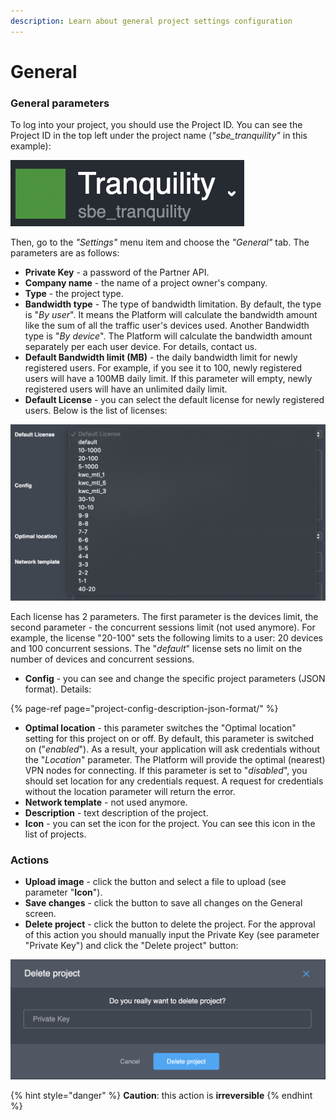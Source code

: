 ```yaml
---
description: Learn about general project settings configuration
---
```


# General

### General parameters

To log into your project, you should use the Project ID. You can see the Project ID in the top left under the project name \(_"sbe\_tranquility"_ in this example\):

![Project ID example](../../../.gitbook/assets/screenshot-2021-06-01-at-19.00.13.png)

Then, go to the _"Settings"_ menu item and choose the _"General"_ tab. The parameters are as follows:

* **Private Key** - a password of the Partner API.
* **Company name** - the name of a project owner's company.
* **Type** - the project type. 
* **Bandwidth type** - The type of bandwidth limitation. By default, the type is "_By user_". It means the Platform will calculate the bandwidth amount like the sum of all the traffic user's devices used. Another Bandwidth type is "_By device_". The Platform will calculate the bandwidth amount separately per each user device. For details, contact us.
* **Default Bandwidth limit \(MB\)** -  the daily bandwidth limit for newly registered users. For example, if you see it to 100, newly registered users will have a 100MB daily limit. If this parameter will empty, newly registered users will have an unlimited daily limit.
* **Default License** - you can select the default license for newly registered users. Below is the list of licenses:  

![Default license dropdown](../../../.gitbook/assets/list_licenses.png)

Each license has 2 parameters. The first parameter is the devices limit, the second parameter - the concurrent sessions limit \(not used anymore\). For example, the license "20-100" sets the following limits to a user: 20 devices and 100 concurrent sessions. The "_default_" license sets no limit on the number of devices and concurrent sessions.

* **Config** - you can see and change the specific project parameters \(JSON format\). Details:

{% page-ref page="project-config-description-json-format/" %}

* **Optimal location** - this parameter switches the "Optimal location" setting for this project on or off. By default, this parameter is switched on \("_enabled_"\). As a result, your application will ask credentials without the "_Location_" parameter. The Platform will provide the optimal \(nearest\) VPN nodes for connecting. If this parameter is set to "_disabled_", you should set location for any credentials request. A request for credentials without the location parameter will return the error.
* **Network template** - not used anymore.
* **Description** - text description of the project. 
* **Icon** - you can set the icon for the project. You can see this icon in the list of projects.

### Actions

* **Upload image** - click the button and select a file to upload \(see parameter "**Icon**"\).
* **Save changes** - click the button to save all changes on the General screen.
* **Delete project** - click the button to delete the project. For the approval of this action you should manually input the Private Key \(see parameter "Private Key"\) and click the "Delete project" button:

![Delete project dialog](../../../.gitbook/assets/delete-project.png)

{% hint style="danger" %}
**Caution**: this action is **irreversible**
{% endhint %}

